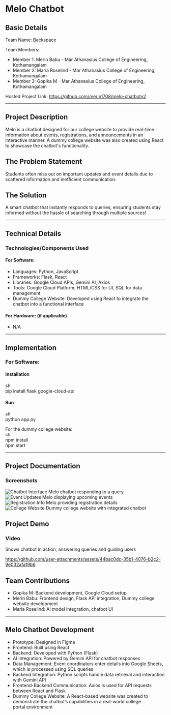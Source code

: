 # Melo Chatbot 

## Basic Details  
Team Name: Backspace

Team Members:  
- Member 1: Merin Babu - Mar Athanasius College of Engineering, Kothamangalam  
- Member 2: Maria Roselind - Mar Athanasius College of Engineering, Kothamangalam  
- Member 3: Gopika M - Mar Athanasius College of Engineering, Kothamangalam  
  
Hosted Project Link: https://github.com/merin1708/melo-chatbotv2  

---
## Project Description  
Melo is a chatbot designed for our college website to provide real-time information about events, registrations, and announcements in an interactive manner. A dummy college website was also created using React to showcase the chatbot's functionality.  

## The Problem Statement  
Students often miss out on important updates and event details due to scattered information and inefficient communication.  

## The Solution  
A smart chatbot that instantly responds to queries, ensuring students stay informed without the hassle of searching through multiple sources!  

---
## Technical Details  
### Technologies/Components Used  
#### For Software:  
- Languages: Python, JavaScript  
- Frameworks: Flask, React  
- Libraries: Google Cloud APIs, Gemini AI, Axios  
- Tools: Google Cloud Platform, HTML/CSS for UI, SQL for data management  
- Dummy College Website: Developed using React to integrate the chatbot into a functional interface  

#### For Hardware: (if applicable)  
- N/A  

---
## Implementation  
### For Software:  
#### Installation  
sh  
pip install flask google-cloud-api  


#### Run  
sh  
python app.py  


For the dummy college website:  
sh  
npm install  
npm start  


---
## Project Documentation  
### Screenshots  
![Chatbot Interface](#) Melo chatbot responding to a query  
![Event Updates](#) Melo displaying upcoming events  
![Registration Info](#) Melo providing registration details  
![College Website](#) Dummy college website with integrated chatbot  


## Project Demo  
### Video  
 Shows chatbot in action, answering queries and guiding users  

https://github.com/user-attachments/assets/44bac0dc-35b1-4076-b2c2-9e032afa19b6


## Team Contributions  
- Gopika M: Backend development, Google Cloud setup  
- Merin Babu: Frontend design, Flask API integration, Dummy college website development  
- Maria Roselind: AI model integration, chatbot UI  

---
## Melo Chatbot Development  
- Prototype: Designed in Figma  
- Frontend: Built using React  
- Backend: Developed with Python (Flask)  
- AI Integration: Powered by Gemini API for chatbot responses  
- Data Management: Event coordinators enter details into Google Sheets, which is processed using SQL queries  
- Backend Integration: Python scripts handle data retrieval and interaction with Gemini API  
- Frontend-Backend Communication: Axios is used for API requests between React and Flask  
- Dummy College Website: A React-based website was created to demonstrate the chatbot’s capabilities in a real-world college portal environment

